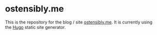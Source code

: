ostensibly.me
=============

This is the repository for the blog / site [ostensibly.me]. It is currently using the [Hugo][] static site generator.

[ostensibly.me]: http://ostensibly.me/
[Hugo]: http://hugo.spf13.com/
